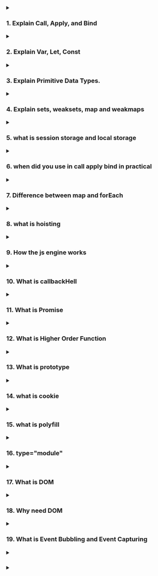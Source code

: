 <details>
<summary><h3>1. Explain Call, Apply, and Bind</h3></summary>
In JavaScript, `call`, `apply`, and `bind` are methods used to control the this context when invoking functions. Here's a detailed explanation of each:

**call**

The `call` method calls a function with a given `this` value and arguments provided individually.

**Syntax:**

```js
function.call(thisArg, arg1, arg2, ...)

```

Example:

```js
function greet(greeting, punctuation) {
  console.log(greeting + ", " + this.name + punctuation);
}

const person = { name: "Alice" };

greet.call(person, "Hello", "!"); // Output: Hello, Alice!
```

**apply**

The `apply` method is similar to `call`, but it takes an array (or array-like object) of arguments instead of listing them individually.

**Syntax:**

```js
function.apply(thisArg, [argsArray])

```

Example:

```js
function greet(greeting, punctuation) {
  console.log(greeting + ", " + this.name + punctuation);
}

const person = { name: "Alice" };

greet.apply(person, ["Hello", "!"]); // Output: Hello, Alice!
```

**bind**

The `bind` method creates a new function that, when called, has its `this` keyword set to the provided value, with a given sequence of arguments preceding any provided when the new function is called.

Syntax:

```js
const boundFunction = function.bind(thisArg, arg1, arg2, ...)

```

Example:

```js
function greet(greeting, punctuation) {
  console.log(greeting + ", " + this.name + punctuation);
}

const person = { name: "Alice" };

const boundGreet = greet.bind(person, "Hello");
boundGreet("!"); // Output: Hello, Alice!
```

**Summary**

- `call`: Invokes the function with the specified `this` context and individual arguments.
- `apply`: Invokes the function with the specified `this` context and arguments as an array.
- `bind`: Returns a new function with the specified `this` context and optionally prepends arguments.

These methods are essential for controlling the execution context of functions, especially in scenarios where the `this` keyword needs to reference a specific object.

</details>

<details>
<summary>
<h3>2. Explain Var, Let, Const</h3>
</summary>
In JavaScript, `var`, `let`, and `const` are used to declare variables, but they have different scopes, hoisting behavior, and reassignability. Here's a detailed explanation of each:

**var**

- **Scope**: Function-scoped. If declared within a function, it is only accessible within that function. If declared outside any function, it is globally scoped.
- **Hoisting**: Variables declared with `var` are hoisted to the top of their scope, but their initialization remains in place.
- **Reassignability**: Can be reassigned.
  Example:

```js
function varExample() {
  if (true) {
    var x = 10;
  }
  console.log(x); // 10
}

varExample();

console.log(y); // undefined due to hoisting
var y = 5;
```

**`let`**
**Scope**: Block-scoped. It is only accessible within the block (e.g., { }, loops, conditionals) where it is declared.
**Hoisting**: Variables declared with `let` are hoisted to the top of their block, but they are not initialized until the declaration is encountered (temporal dead zone).
**Reassignability**: Can be reassigned.
Example

```js
function letExample() {
  if (true) {
    let x = 10;
    console.log(x); // 10
  }
  // console.log(x); // ReferenceError: x is not defined
}

letExample();

let y = 5;
// let y = 6; // SyntaxError: Identifier 'y' has already been declared
```

**`const`**

**Scope**: Block-scoped. It is only accessible within the block where it is declared.
**Hoisting**: Variables declared with `const` are hoisted to the top of their block, but they are not initialized until the declaration is encountered (temporal dead zone).
**Reassignability**: Cannot be reassigned. The value must be assigned at the time of declaration.
Example:

```js
function constExample() {
  if (true) {
    const x = 10;
    console.log(x); // 10
  }
  // console.log(x); // ReferenceError: x is not defined
}

constExample();

const y = 5;
// y = 6; // TypeError: Assignment to constant variable
// const z; // SyntaxError: Missing initializer in const declaration
```

**Summary**

**`var`**:

- Function-scoped
  Hoisted with initialization undefined
- Can be reassigned

**`let`**:

- Block-scoped
  H- oisted but not initialized until the declaration is encountered (temporal dead zone)
- Can be reassigned
- **`const`**:

- Block-scoped
- Hoisted but not initialized until the declaration is encountered (temporal dead zone)
- Cannot be reassigned (constant value)

Using `let` and `const` is generally preferred over `var` due to their block-scoping, which reduces the chances of bugs related to variable scope and hoisting.

</details>

<details>
<summary>
<h3>3. Explain Primitive Data Types.</h3>
</summary>
Primitive data types in JavaScript are the most basic types of data, which are immutable and not objects. They are directly accessible at the language level and have no methods or properties (except through type coercion where JavaScript temporarily wraps them in their object counterparts). Here are the primitive data types in JavaScript:

1. **`Number`**

   - **Description**: Represents both integer and floating-point numbers.
   - **Examples**:

   ```js
   let intNumber = 42;
   let floatNumber = 3.14;
   ```

2. **`String`**

   - **Description**: Represents a sequence of characters.
   - **Examples**:

   ```js
   let singleQuoteString = "Hello, world!";
   let doubleQuoteString = "Hello, world!";
   let templateLiteral = `Hello, world!`;
   ```

3. **`Boolean`**
   - Description: Represents a logical entity and can have two values: true and false.
   - Examples:
   ```js
   let isTrue = true;
   let isFalse = false;
   ```
4. **`null`**
   - Description: Represents the intentional absence of any object value. It is a special keyword and can be assigned to a variable to indicate that the variable is empty or has an unknown value.
   - Example:
   ```js
   let emptyValue = null;
   ```
5. **`undefined`**

   - **Description**: Indicates that a variable has been declared but has not yet been assigned a value.
   - **Example**:

   ```js
   let undefinedValue;
   console.log(undefinedValue); // undefined
   ```

6. **`Symbol`**

   - **Description**: Represents a unique and immutable primitive value, often used to identify object properties uniquely. Each `Symbol` value is unique.
   - **Example**:

   ```js
   const uniqueSymbol = Symbol("description");
   const anotherSymbol = Symbol("description");
   console.log(uniqueSymbol === anotherSymbol); // false
   ```

7. **`BigInt`**

   - **Description**: Represents integers with arbitrary precision. It is useful for handling large integers that are beyond the safe integer limit for `Number` (which is )
   - **Example**:

   ```js
   const bigIntValue = BigInt(123456789012345678901234567890);
   const anotherBigInt = 123456789012345678901234567890n; // Using the "n" suffix
   console.log(bigIntValue === anotherBigInt); // true
   ```

**Characteristics of Primitive Data Types**

- **Immutability**: Once a primitive value is created, it cannot be altered. Any operation on a primitive value creates a new value.
- **Direct Access:** Primitive values are accessed directly by their value, unlike objects, which are accessed by reference.
- **Type Coercion:** JavaScript can temporarily wrap primitive values in their object counterparts (e.g., `String`, `Number`) to allow access to methods.

**Examples Demonstrating Characteristics**

**Immutability Example:**

```js
let str = "hello";
str[0] = "H"; // This has no effect
console.log(str); // "hello"
```

**Type Coercion Example:**

```js
let str = "hello";
console.log(str.toUpperCase()); // "HELLO" - String primitive is temporarily wrapped in a String object
```

Understanding these primitive data types and their characteristics is fundamental to mastering JavaScript and using its type system effectively.

</details>

<details>
<summary>
<h3>4. Explain  sets, weaksets, map and weakmaps </h3>
</summary>
In JavaScript, Set, WeakSet, Map, and WeakMap are collection objects that provide unique ways to store and manage data. Each has distinct characteristics and use cases. Here's an explanation of each:

1. **Set**

A `Set` is a collection of unique values, meaning no duplicates are allowed.

- **Characteristics**:

  - Stores any type of values, whether primitive or object references.
  - Maintains insertion order of the elements.

- **Methods**:

      - `add(value)`: Adds a new element to the set.
      - `delete(value)`: Removes an element from the set.
      - `has(value):` Checks if an element is in the set.
      - `clear():` Removes all elements from the set.
      - `size`: Returns the number of elements in the set.

  Example:

```js
const mySet = new Set();

mySet.add(1);
mySet.add(5);
mySet.add(5); // Duplicate values are not added
mySet.add("text");
mySet.add({ key: "value" });

console.log(mySet.has(1)); // true
console.log(mySet.size); // 4

mySet.delete(5);
console.log(mySet.has(5)); // false

mySet.clear();
console.log(mySet.size); // 0
```

2. **WeakSet**
   A `WeakSet` is a collection of objects only, and the references are weak.

- **Characteristics**:

  - Only stores objects (not primitive values).
  - References are weak, meaning objects in a `WeakSet` can be garbage collected if there are no other references to them.
  - Does not have a `size` property or a method to iterate over its items (like `forEach`).

- **Methods**:

      - `add(value)`: Adds a new object to the set.
      - `delete(value)`: Removes an object from the set.
      - `has(value)`: Checks if an object is in the set.

  Example:

```js
const myWeakSet = new WeakSet();

const obj1 = { a: 1 };
const obj2 = { b: 2 };

myWeakSet.add(obj1);
myWeakSet.add(obj2);

console.log(myWeakSet.has(obj1)); // true

myWeakSet.delete(obj2);
console.log(myWeakSet.has(obj2)); // false

// obj1 and obj2 will be garbage collected if no other references exist
```

3. **Map**

A `Map` is a collection of key-value pairs where keys can be of any type.

- **Characteristics**:

  - Keys can be any type (primitive values or object references).
  - Maintains the insertion order of key-value pairs.

- **Methods**:

      - `set(key, value):` Adds or updates a key-value pair.
      - `get(key)`: Retrieves the value for a given key.
      - `has(key)`: Checks if a key exists in the map.
      - `delete(key)`: Removes a key-value pair.
      - `clear()`: Removes all key-value pairs.
      - `size`: Returns the number of key-value pairs.
      - `Iteration methods`: `keys()`, `values()`, `entries()`, `forEach()`.

  Example:

```js
const myMap = new Map();

myMap.set("key1", "value1");
myMap.set(2, "value2");
myMap.set({ key: "objectKey" }, "value3");

console.log(myMap.get("key1")); // "value1"
console.log(myMap.has(2)); // true
console.log(myMap.size); // 3

myMap.delete(2);
console.log(myMap.has(2)); // false

myMap.clear();
console.log(myMap.size); // 0
```

4. **WeakMap**
   A `WeakMap` is a collection of key-value pairs where keys are objects and the references to the keys are weak.

- **Characteristics**:

  - Keys must be objects (not primitive values).
  - References to key objects are weak, meaning they can be garbage collected if there are no other references to them.
  - Does not have a `size` property or methods to iterate over its items.

- **Methods**:

      - `set(key, value)`: Adds or updates a key-value pair.
      - `get(key)`: Retrieves the value for a given key.
      - `has(key)`: Checks if a key exists in the map.
      - `delete(key)`: Removes a key-value pair.

  Example:

```js
const myWeakMap = new WeakMap();

const obj1 = { a: 1 };
const obj2 = { b: 2 };

myWeakMap.set(obj1, "value1");
myWeakMap.set(obj2, "value2");

console.log(myWeakMap.get(obj1)); // "value1"
console.log(myWeakMap.has(obj2)); // true

myWeakMap.delete(obj2);
console.log(myWeakMap.has(obj2)); // false

// obj1 and obj2 will be garbage collected if no other references exist
```

**Summary**

- **Set**: Stores unique values of any type and maintains insertion order.
- **WeakSet**: Stores objects only with weak references, allowing garbage collection of objects no longer referenced elsewhere.
- **Map**: Stores key-value pairs with keys of any type and maintains insertion order.
- **WeakMap**: Stores key-value pairs with object keys and weak references, allowing garbage collection of keys no longer referenced elsewhere.

These collection types provide flexibility and efficiency for various use cases in JavaScript programming.

</details>
<details>
<summary>
<h3>5. what is session storage and local storage</h3>
</summary>
Session Storage and Local Storage are both web storage APIs provided by HTML5 to store data on the client's browser. They allow you to save data in key/value pairs and are designed to hold data in a more persistent way compared to cookies, but they differ in terms of scope and duration of storage.

**Session Storage**

**Scope and Duration:**

- Scope: Data is stored only for the duration of the page session. A page session lasts as long as the browser is open, and survives over page reloads and restores.
- Duration: Data is lost when the page session ends, which means when the browser or tab is closed.

**Usage**:

- It is used for storing data that needs to be available for the duration of a page session, such as temporary states and user inputs.

**Example**:

```js
// Save data to sessionStorage
sessionStorage.setItem("key", "value");

// Retrieve data from sessionStorage
let data = sessionStorage.getItem("key");

// Remove data from sessionStorage
sessionStorage.removeItem("key");

// Clear all data from sessionStorage
sessionStorage.clear();
```

**Local Storage**

**Scope and Duration:**

- Scope: Data is stored with no expiration time and is accessible from any page on the same domain.
- Duration: Data persists even after the browser is closed and reopened. It remains until it is explicitly deleted by the user or the application.

**Usage**:

- It is used for storing data that needs to persist across sessions, such as user preferences, settings, and other application state information.
  Example:

```js
// Save data to localStorage
localStorage.setItem("key", "value");

// Retrieve data from localStorage
let data = localStorage.getItem("key");

// Remove data from localStorage
localStorage.removeItem("key");

// Clear all data from localStorage
localStorage.clear();
```

**Key Differences**

1. **Lifetime:**

   - Session Storage: Data is cleared when the page session ends.
   - Local Storage: Data persists until explicitly deleted.

1. **Scope:**

   - Session Storage: Data is specific to the current tab or window.
   - Local Storage: Data is shared across all tabs and windows within the same origin.

1. **Use Cases:**

   - Session Storage: Temporary data, form data during navigation, session-specific settings.
   - Local Storage: User preferences, application settings, persistent state data.

Both storage types offer a straightforward way to manage client-side data without server communication, enhancing performance and user experience by reducing server load and latency.

</details>
<details>
<summary>
<h3>6. when did you use in call apply bind in practical</h3>
</summary>
The `call`, `apply`, and `bind` methods are used to control the context (this value) in which a function executes in JavaScript. They are particularly useful in various practical scenarios, such as:

1. **Function Borrowing**

Sometimes, you might want to borrow a method from another object and use it as if it belonged to your object.

Example with `call` and `apply`:

```js
const person1 = {
  name: "Alice",
  greet: function (greeting) {
    console.log(`${greeting}, my name is ${this.name}`);
  },
};

const person2 = {
  name: "Bob",
};

person1.greet.call(person2, "Hello"); // Hello, my name is Bob
person1.greet.apply(person2, ["Hi"]); // Hi, my name is Bob
```

2. **Invoking Functions with Different this Values**
   You may need to invoke a function with a specific `this` value.

Example with bind:

```js
const module = {
  x: 42,
  getX: function () {
    return this.x;
  },
};

const unboundGetX = module.getX;
console.log(unboundGetX()); // undefined, because `this` is not bound

const boundGetX = unboundGetX.bind(module);
console.log(boundGetX()); // 42
```

3. **Setting this in Callback Functions**

When passing a method as a callback, you might want to ensure it has the correct `this` value.

Example:

```js
function Button() {
  this.clicked = false;
  this.click = function () {
    this.clicked = true;
    console.log("Button clicked:", this.clicked);
  };
}

const button = new Button();
document
  .getElementById("myButton")
  .addEventListener("click", button.click.bind(button));
// Ensures `this` in `button.click` refers to the button instance, not the DOM element.
```

4.**Partial Application**

Using `bind` to create a function with pre-filled arguments.

Example

```js
function multiply(a, b) {
  return a * b;
}

const double = multiply.bind(null, 2); // Creates a new function that multiplies any number by 2
console.log(double(5)); // 10
```

5. **Mimicking Array Methods**

Borrowing array methods to apply them to array-like objects (e.g., arguments object in functions).

Example:

```js
function printArgs() {
  Array.prototype.forEach.call(arguments, function (arg) {
    console.log(arg);
  });
}

printArgs(1, 2, 3, 4); // 1, 2, 3, 4
```

**Summary**

- **`call`**: Invokes a function with a specified `this` value and arguments provided individually.
- **`apply`**: Invokes a function with a specified `this` value and arguments provided as an array.
- **`bind`**: Creates a new function with a specified `this` value and optionally prepends arguments.

These methods are powerful tools for controlling the execution context of functions, allowing for flexible and reusable code in various practical scenarios.

```js

```

</details>
<details>
<summary>
<h3>7. Difference between map and forEach</h3>
</summary>
Both `map` and `forEach` are array methods in JavaScript, but they serve different purposes and have distinct characteristics. Here are the key differences between them:

**`forEach`**

1. **Purpose:**

   - `forEach` is used to execute a provided function once for each array element. It is typically used for performing side effects (e.g., modifying external variables, logging to the console, etc.) rather than transforming the array.

1. **Return Value:**

   - `forEach` does not return a new array. It returns undefined.

1. **Usage:**

   - It is used when you want to iterate over an array and perform actions for each element without needing a new array of transformed values.

1. **Example:**

```js
const arr = [1, 2, 3];
arr.forEach((num) => {
  console.log(num * 2);
});
// Output: 2, 4, 6
```

**`map`**

1. **Purpose:**

   - `map` is used to create a new array by applying a provided function to each element of the original array. It is typically used for transforming the elements of the array.

1. **Return Value:**

   - `map` returns a new array containing the results of applying the provided function to each element of the original array.

1. **Usage:**

   - It is used when you want to transform each element of an array and get a new array with the transformed values.

1. **Example:**

```js
const arr = [1, 2, 3];
const doubled = arr.map((num) => num * 2);
console.log(doubled); // Output: [2, 4, 6]
```

**Key Differences**

1. **Return Value:**

   - `forEach`: Returns `undefined`.
   - `map`: Returns a new array with transformed elements.

1. **Intent:**

   - `forEach`: Used for side effects, not for creating a new array.
   - `map`: Used for transforming array elements and creating a new array.

1. **Chaining:**

   - forEach: Cannot be chained because it returns `undefined`.
   - map: Can be chained with other array methods (like `filter`, `reduce`, etc.) because it returns a new array.

1. **Side Effects:**

   - `forEach`: Commonly used when you need to perform side effects (e.g., modifying external variables, logging, etc.).
   - `map`: Designed for pure functions that produce new data without side effects.

**Choosing Between forEach and map**

- Use `forEach` when you need to perform an action for each element of the array and don't need a new array as the result.
- Use `map` when you need to transform each element of the array and get a new array with the transformed values.
</details>
<details>
<summary>
<h3>8. what is hoisting</h3>
</summary>
"Hoisting" in JavaScript is a behavior in which variable and function declarations are moved to the top of their containing scope during the compile phase, before the code execution. This means that a variable or function can be used before it has been declared.

**Hoisting with Variables**

In JavaScript, variables declared with `var` are hoisted to the top of their containing function or global scope. However, only the declaration is hoisted, not the initialization.

```js
console.log(x); // Output: undefined
var x = 5;
console.log(x); // Output: 5
```

The above code is interpreted as:

```js
var x;
console.log(x); // Output: undefined
x = 5;
console.log(x); // Output: 5
```

Variables declared with `let` and `const` are also hoisted, but they are not initialized. This means that if you try to access them before their declaration, you will get a `ReferenceError`.

```js
console.log(y); // ReferenceError: Cannot access 'y' before initialization
let y = 10;

console.log(z); // ReferenceError: Cannot access 'z' before initialization
const z = 20;
```

**Hoisting with Functions**

Function declarations are completely hoisted, including their definitions.

```js
hoistedFunction(); // Output: "This function has been hoisted."

function hoistedFunction() {
  console.log("This function has been hoisted.");
}
```

Function expressions are not hoisted.

```js
notHoistedFunction(); // TypeError: notHoistedFunction is not a function

var notHoistedFunction = function () {
  console.log("This function has not been hoisted.");
};
```

The above code is interpreted as:

```js
var notHoistedFunction;
notHoistedFunction(); // TypeError: notHoistedFunction is not a function

notHoistedFunction = function () {
  console.log("This function has not been hoisted.");
};
```

**Summary**

- Variable declarations with `var` are hoisted but not initialized.
- Variables declared with `let` and `const` are hoisted but not initialized and will result in a `ReferenceError` if accessed before declaration.
- Function declarations are hoisted along with their definitions.
- Function expressions are not hoisted.

Understanding hoisting helps in writing more predictable and error-free JavaScript code.

</details>
<details>
<summary>
<h3>9. How the js engine works</h3>
</summary>
The JavaScript engine is responsible for executing JavaScript code. It performs a series of steps to convert human-readable code into machine-executable instructions. Let's explore the core components and the process:

**Components of a JavaScript Engine**

1. **Parser**: Converts the code into an Abstract Syntax Tree (AST).
1. **Interpreter**: Executes the code line by line.
1. **Just-In-Time (JIT) Compiler**: Optimizes and compiles frequently executed code into machine code.
1. **Garbage Collector:** Manages memory allocation and deallocation.

**Execution Process**

1. **Parsing**

The JavaScript engine starts by parsing the code to check for syntax errors and to create an Abstract Syntax Tree (AST). This involves two steps:

- Lexical Analysis: Converts the code into tokens.
- Syntax Analysis: Converts tokens into an AST.
  Example:

```js
let x = 10;
```

The AST might look like:

```js
Program
  └── VariableDeclaration
        ├── VariableDeclarator
        │     ├── Identifier: x
        │     └── Literal: 10

```

2. **Compilation**

JavaScript engines use a Just-In-Time (JIT) compiler to optimize the code. Modern engines like V8 (used in Chrome and Node.js) use two main compilers:

- **Baseline Compiler**: Quickly generates machine code for initial execution.
- **Optimizing Compiler**: Recompiles and optimizes frequently executed code paths (hot code).

3. **Execution**

The interpreter or the compiled machine code runs the program. If the JIT compiler has optimized some parts of the code, it will run those optimized sections instead.

4. **Memory Management**

JavaScript has automatic memory management through a garbage collector, which reclaims memory allocated to objects that are no longer in use.

**Example: Hoisting and Execution**

Consider the following code:

```js
function foo() {
  console.log(x);
  var x = 10;
  console.log(x);
}
foo();
```

**Parsing**

The parser generates an AST for the function `foo`.

**Hoisting**

During the compilation phase, the engine hoists variable declarations to the top of their scope:

```js
function foo() {
  var x; // Declaration hoisted
  console.log(x); // undefined
  x = 10;
  console.log(x); // 10
}
foo();
```

**Execution**

The interpreter executes the code step by step:

1. The declaration `var x;` is hoisted.
1. `console.log(x);` outputs `undefined` because `x` is declared but not initialized.
1. `x = 10;` initializes the variable.
1. `console.log(x);` outputs `10`.

**Optimizations**

Modern engines perform various optimizations:

- **Inline Caching:** Caches the types of frequently accessed objects to speed up property access.
- **Hidden Classes:** Dynamically generate classes to optimize object property access.
- **Garbage Collection:** Uses algorithms like Mark-and-Sweep and Generational Garbage Collection to manage memory efficiently.

By combining interpretation and JIT compilation, JavaScript engines achieve a balance between fast startup times and high execution performance.

</details>
<details>
<summary>
<h3>10. What is callbackHell</h3>
</summary>
Callback hell, also known as "pyramid of doom," refers to the situation in JavaScript where multiple nested callbacks make the code difficult to read and maintain. This happens when asynchronous operations are chained together in a way that each subsequent operation depends on the result of the previous one, leading to deeply nested and hard-to-follow code structure.

Here's an example of callback hell:

```js
doSomething(function (result1) {
  doSomethingElse(result1, function (result2) {
    doAnotherThing(result2, function (result3) {
      doFinalThing(result3, function (result4) {
        console.log("All done");
      });
    });
  });
});
```

In this example, each operation depends on the completion of the previous one, leading to multiple levels of nesting. This makes the code difficult to read, understand, and maintain. It can also be challenging to handle errors properly.

**Solutions to Callback Hell**

1.  **Promises**

    Promises provide a cleaner way to handle asynchronous operations by chaining them together using `.then()` and `.catch()` methods.

    ```js
    doSomething()
      .then((result1) => doSomethingElse(result1))
      .then((result2) => doAnotherThing(result2))
      .then((result3) => doFinalThing(result3))
      .then((result4) => {
        console.log("All done");
      })
      .catch((error) => {
        console.error("Error:", error);
      });
    ```

1.  **Async/Await**

    The `async` and `await` keywords provide a more synchronous-looking way to handle asynchronous operations. This approach makes the code more readable and easier to follow

    ```js
    async function doAllThings() {
      try {
        const result1 = await doSomething();
        const result2 = await doSomethingElse(result1);
        const result3 = await doAnotherThing(result2);
        const result4 = await doFinalThing(result3);
        console.log("All done");
      } catch (error) {
        console.error("Error:", error);
      }
    }

    doAllThings();
    ```

1.  **Modularization**

        Breaking down the code into smaller, reusable functions can also help manage complexity.
        ```js
        function handleError(error) {
            console.error('Error:', error);
        }

        function doAllThings() {
            doSomething()
                .then(result1 => doSomethingElse(result1))
                .then(result2 => doAnotherThing(result2))
                .then(result3 => doFinalThing(result3))
                .then(result4 => {
                    console.log('All done');
                })
                .catch(handleError);
        }

        doAllThings();

        ```

    By using these techniques, you can avoid callback hell and write more maintainable, readable, and error-resistant code.
    </details>
    <details>
    <summary>
    <h3>11. What is Promise</h3>
    </summary>
    In JavaScript, a Promise is an object that represents the eventual completion (or failure) of an asynchronous operation and its resulting value. Promises provide a cleaner and more robust way to handle asynchronous operations compared to traditional callbacks. They allow you to write asynchronous code in a more synchronous-looking fashion, making it easier to read and maintain.

**States of a Promise**

A Promise can be in one of three states:

1. **Pending**: The initial state, neither fulfilled nor rejected.
1. **Fulfilled**: The operation completed successfully, and the promise has a resulting value.
1. **Rejected**: The operation failed, and the promise has a reason for the failure (an error).

**Creating a Promise**

You can create a promise using the `Promise` constructor, which takes a function (called the executor) with two parameters: `resolve` and `reject`. These parameters are functions that you call to transition the promise from the pending state to either fulfilled or rejected.

```js
let promise = new Promise((resolve, reject) => {
  // Asynchronous operation
  let success = true; // Simulating success/failure

  if (success) {
    resolve("Operation was successful");
  } else {
    reject("Operation failed");
  }
});
```

**Consuming a Promise**

You consume a promise using the `.then()` and `.catch()` methods. The `.then()` method is called when the promise is fulfilled, and the `.catch()` method is called when the promise is rejected.

```js
promise
  .then((result) => {
    console.log(result); // Output: Operation was successful
  })
  .catch((error) => {
    console.error(error); // This won't run in this example
  });
```

**Chaining Promises**

Promises can be chained together, allowing you to perform a sequence of asynchronous operations. Each `.then()` returns a new promise, which you can use to chain subsequent operations.

```js
doSomething()
  .then((result1) => {
    return doSomethingElse(result1);
  })
  .then((result2) => {
    return doAnotherThing(result2);
  })
  .then((result3) => {
    console.log(result3); // Final result
  })
  .catch((error) => {
    console.error("Error:", error);
  });
```

**Example: Using Promises**

Let's look at a complete example where we simulate a series of asynchronous operations using promises.

```js
function doSomething() {
  return new Promise((resolve, reject) => {
    setTimeout(() => {
      resolve("Result of doSomething");
    }, 1000);
  });
}

function doSomethingElse(result) {
  return new Promise((resolve, reject) => {
    setTimeout(() => {
      resolve(result + " -> Result of doSomethingElse");
    }, 1000);
  });
}

function doAnotherThing(result) {
  return new Promise((resolve, reject) => {
    setTimeout(() => {
      resolve(result + " -> Result of doAnotherThing");
    }, 1000);
  });
}

doSomething()
  .then((result1) => {
    return doSomethingElse(result1);
  })
  .then((result2) => {
    return doAnotherThing(result2);
  })
  .then((result3) => {
    console.log(result3); // Output the final result
  })
  .catch((error) => {
    console.error("Error:", error);
  });
```

In this example, each function returns a promise that resolves after a delay, simulating an asynchronous operation. The promises are chained together, and the final result is logged to the console. If any of the operations fail, the error will be caught by the `.catch()` method.

**Summary**

Promises provide a powerful and flexible way to handle asynchronous operations in JavaScript. They help avoid callback hell and make your code more readable and maintainable. By using promises, you can chain asynchronous operations, handle errors gracefully, and write cleaner and more predictable code.

</details>
<details>
<summary>
<h3>12. What is Higher Order Function</h3>
</summary>
A higher-order function is a function that either takes one or more functions as arguments, returns a function as its result, or both. Higher-order functions are a fundamental concept in functional programming and are widely used in JavaScript.

Here are some common examples of higher-order functions in JavaScript:

1. **Functions as Arguments**

   A higher-order function can accept other functions as arguments. This is often used for callbacks, event handlers, or in array methods like `map`, `filter`, and `reduce`.

   **Example: Using `map` with a Function as an Argument**

   ```js
   const numbers = [1, 2, 3, 4, 5];
   const doubled = numbers.map(function (number) {
     return number * 2;
   });
   console.log(doubled); // Output: [2, 4, 6, 8, 10]
   ```

   In this example, `map` is a higher-order function because it takes a function as an argument and applies it to each element in the array.

2. **Functions as Return Values**

   A higher-order function can return another function. This is often used for function composition or creating partially applied functions (currying).

   **Example: Function Returning a Function**

   ```js
   function createMultiplier(multiplier) {
     return function (number) {
       return number * multiplier;
     };
   }

   const double = createMultiplier(2);
   console.log(double(5)); // Output: 10

   const triple = createMultiplier(3);
   console.log(triple(5)); // Output: 15
   ```

   In this example, `createMultiplier` is a higher-order function because it returns a function that multiplies a number by a given multiplier.

3. **Combining Both Concepts**

   A higher-order function can both take functions as arguments and return a function.

   **Example: Using `filter` with a Function as an Argument and Returning a Function**

   ```js
   function isGreaterThan(n) {
     return function (m) {
       return m > n;
     };
   }

   const numbers = [1, 2, 3, 4, 5];
   const greaterThanTwo = numbers.filter(isGreaterThan(2));
   console.log(greaterThanTwo); // Output: [3, 4, 5]
   ```

   In this example, `isGreaterThan` is a higher-order function because it returns a function. The `filter` method is also a higher-order function because it takes a function as an argument.

**Benefits of Higher-Order Functions**

1. **Code Reusability**: Higher-order functions allow you to write more reusable and modular code.
1. **Abstraction**: They help abstract common patterns in your code, making it more readable and maintainable.
1. **Function Composition**: They enable function composition, allowing you to build complex functionality from smaller, simpler functions.

Higher-order functions are a powerful tool in JavaScript and functional programming, enabling more expressive and concise code. By leveraging higher-order functions, you can write more abstract and reusable code, which can lead to improved maintainability and readability.

</details>
<details>
<summary>
<h3>13. What  is prototype</h3>
</summary>
In JavaScript, prototypes are a fundamental concept that enables inheritance and the sharing of properties and methods between objects. Every JavaScript object has a prototype, which is another object that the original object inherits properties and methods from. This mechanism is known as prototype-based inheritance.

**The Prototype Chain**

When you try to access a property or method on an object, JavaScript first looks at the object itself. If it doesn't find the property or method there, it looks at the object's prototype. If it still doesn't find it, it continues to look up the prototype chain until it reaches the top-level Object.prototype. If the property or method is not found anywhere in the prototype chain, JavaScript returns undefined.

**Example: Simple Prototype Chain**

```js
function Person(name) {
  this.name = name;
}

Person.prototype.sayHello = function () {
  console.log(`Hello, my name is ${this.name}`);
};

const alice = new Person("Alice");
alice.sayHello(); // Output: Hello, my name is Alice

console.log(alice.hasOwnProperty("name")); // Output: true
console.log(alice.hasOwnProperty("sayHello")); // Output: false
```

In this example:

- `Person` is a constructor function.
- `Person.prototype` is the prototype object that contains the sayHello method.
- alice is an instance of `Person` and inherits the sayHello method from `Person.prototype.`
  **Understanding `__proto__` and `prototype`**

- `__proto__`: Every object instance has a `__proto__` property, which points to its prototype. This is also known as the "dunder proto" (double underscore proto). It is a reference to the object’s prototype (the object from which it inherits properties and methods).
- `prototype`: The `prototype` property is available only on functions (specifically constructor functions). This is the object that will be used as the prototype for all instances created with that constructor.

**Example: Relationship between **proto** and prototype**

```js
function Animal(type) {
  this.type = type;
}

Animal.prototype.getType = function () {
  return this.type;
};

const dog = new Animal("Dog");

console.log(dog.__proto__ === Animal.prototype); // Output: true
console.log(dog.getType()); // Output: Dog
```

**In this example:**

- `Animal` is a constructor function.
- `Animal.prototype` is the prototype object for instances created by `Animal`.
- dog is an instance of `Animal` and its `__proto__ `points to` Animal.prototype.`

**Adding Properties and Methods to Prototypes**

You can add properties and methods to an object's prototype even after the object has been created. This allows you to extend the functionality of all instances of a constructor.

**Example: Adding Methods to a Prototype**

```js
function Car(make, model) {
  this.make = make;
  this.model = model;
}

Car.prototype.getDetails = function () {
  return `${this.make} ${this.model}`;
};

const myCar = new Car("Toyota", "Corolla");
console.log(myCar.getDetails()); // Output: Toyota Corolla

// Adding a new method to the prototype
Car.prototype.startEngine = function () {
  console.log("Engine started");
};

myCar.startEngine(); // Output: Engine started
```

In this example, the `startEngine` method is added to `Car.prototype `after `myCar` has been created. As a result, `myCar` and any other instances of `Car` can use the `startEngine` method.

**Prototypal Inheritance**

JavaScript uses prototypal inheritance to allow objects to inherit properties and methods from other objects. This can be achieved by setting one object's prototype to another object.

**Example: Prototypal Inheritance**

```js
const parent = {
  greet: function () {
    console.log("Hello from parent");
  },
};

const child = Object.create(parent);
child.greet(); // Output: Hello from parent

console.log(child.__proto__ === parent); // Output: true
```

In this example:

- `parent` is an object with a `greet` method.
- `child` is an object created with `Object.create(parent)`, which sets `child.__proto__` to `parent`.
- child inherits the `greet` method from `parent`.

Prototypes provide a powerful and flexible mechanism for object-oriented programming in JavaScript, enabling code reuse and inheritance without the need for classical inheritance models.

</details>
</details>
<details>
<summary>
<h3>14. what is cookie</h3>
</summary>
Cookies are small pieces of data that are stored on the user's device by the web browser. They are used to remember information about the user between HTTP requests and can be used for various purposes, such as session management, personalization, and tracking.

**Types of Cookies**

1. **Session Cookies**: These cookies are temporary and are deleted once the user closes their web browser.
1. **Persistent Cookies**: These cookies remain on the user's device for a set period or until they are deleted. They are used to remember information across multiple sessions.
1. **Secure Cookies**: These cookies can only be transmitted over secure HTTPS connections.
1. **HttpOnly Cookies**: These cookies cannot be accessed through JavaScript, helping to mitigate cross-site scripting (XSS) attacks.
1. **SameSite Cookies**: These cookies prevent cross-site request forgery (CSRF) attacks by allowing developers to declare if a cookie should be restricted to a first-party or same-site context.

**Setting Cookies**

Cookies can be set from both the client-side (using JavaScript) and the server-side (using HTTP headers).

**Setting Cookies with JavaScript**

```js
// Set a cookie
document.cookie =
  "username=JohnDoe; expires=Fri, 31 Dec 2024 23:59:59 GMT; path=/";

// Get all cookies
console.log(document.cookie);

// Function to set a cookie
function setCookie(name, value, days) {
  const date = new Date();
  date.setTime(date.getTime() + days * 24 * 60 * 60 * 1000);
  const expires = "expires=" + date.toUTCString();
  document.cookie = name + "=" + value + ";" + expires + ";path=/";
}

// Function to get a cookie
function getCookie(name) {
  const cname = name + "=";
  const decodedCookie = decodeURIComponent(document.cookie);
  const ca = decodedCookie.split(";");
  for (let i = 0; i < ca.length; i++) {
    let c = ca[i];
    while (c.charAt(0) == " ") {
      c = c.substring(1);
    }
    if (c.indexOf(cname) == 0) {
      return c.substring(cname.length, c.length);
    }
  }
  return "";
}

// Example usage
setCookie("username", "JohnDoe", 365);
console.log(getCookie("username")); // Output: JohnDoe
```

**Setting Cookies with HTTP Headers (Server-Side)**

HTTP response headers can be used to set cookies from the server:

```js
HTTP/1.1 200 OK
Set-Cookie: username=JohnDoe; expires=Fri, 31 Dec 2024 23:59:59 GMT; path=/; HttpOnly; Secure

```

**Example: Node.js and Express**

```js
const express = require("express");
const app = express();

app.get("/", (req, res) => {
  res.cookie("username", "JohnDoe", { maxAge: 900000, httpOnly: true });
  res.send("Cookie is set");
});

app.listen(3000, () => {
  console.log("Server is running on port 3000");
});
```

**Deleting Cookies**

To delete a cookie, you can set its expiration date to a past date:

**Using JavaScript**

```js
function deleteCookie(name) {
  document.cookie = name + "=; expires=Thu, 01 Jan 1970 00:00:00 UTC; path=/;";
}

// Example usage
deleteCookie("username");
```

**Using HTTP Headers (Server-Side)**

```js
HTTP/1.1 200 OK
Set-Cookie: username=; expires=Thu, 01 Jan 1970 00:00:00 GMT; path=/;

```

**Cookie Attributes**

- **expires**: Sets the expiration date for the cookie. -** max-age:** Sets the maximum age of the cookie in seconds.
- **path**: Specifies the URL path the cookie is valid for.
- **domain**: Specifies the domain the cookie is valid for.
- **secure**: Indicates that the cookie should only be sent over HTTPS.
- **HttpOnly**: Indicates that the cookie cannot be accessed through JavaScript.
- **SameSite**: Controls whether the cookie is sent with cross-site requests.

**Example: Cookie with Attributes**

```js
document.cookie =
  "username=JohnDoe; expires=Fri, 31 Dec 2024 23:59:59 GMT; path=/; domain=example.com; secure; HttpOnly; SameSite=Strict";
```

Cookies play a crucial role in web development for maintaining stateful information about users, enhancing user experience, and providing necessary security measures. Understanding how to set, get, and manage cookies effectively is essential for building robust and secure web applications.

</details>
</details>
<details>
<summary>
<h3>15. what is polyfill</h3>
</summary>
In JavaScript, a polyfill is a piece of code (usually a function or script) that provides functionality to ensure that newer features of the language or web APIs work in older browsers that do not natively support them. Polyfills are essential for maintaining cross-browser compatibility and allowing developers to use modern JavaScript features without worrying about older browser support.

**Why Use Polyfills?**

As the JavaScript language evolves, new features are added to the language specification (ECMAScript), and new web APIs are introduced. However, not all browsers implement these features at the same time. Polyfills help bridge this gap by providing fallback implementations of these features.

**Example: Array.prototype.includes Polyfill**

The `Array.prototype.includes` method was introduced in ECMAScript 2016 (ES7). It determines whether an array includes a certain value among its entries. Here's how you can write a polyfill for it:

```js
if (!Array.prototype.includes) {
  Array.prototype.includes = function (valueToFind, fromIndex) {
    if (this == null) {
      throw new TypeError('"this" is null or not defined');
    }

    // Convert the object to an array-like structure
    var o = Object(this);

    // Get the length of the array
    var len = o.length >>> 0;

    // If the length is 0, return false
    if (len === 0) {
      return false;
    }

    // Start searching from the specified index or from 0
    var n = fromIndex | 0;
    var k = Math.max(n >= 0 ? n : len - Math.abs(n), 0);

    // Loop through the array to find the value
    while (k < len) {
      if (o[k] === valueToFind) {
        return true;
      }
      k++;
    }

    // Return false if the value is not found
    return false;
  };
}
```

**Using the Polyfill**

Once the polyfill is defined, you can use the `includes` method in your code, and it will work in all browsers, even those that do not natively support it:

```js
const array = [1, 2, 3];
console.log(array.includes(2)); // Output: true
console.log(array.includes(4)); // Output: false
```

**Common Polyfills**

Some common JavaScript features that often require polyfills include:

1.** ECMAScript Methods**: Methods like `Array.prototype.includes`, `Array.prototype.find`, `String.prototype.startsWith`,` Object.assig`n, etc.

1. **Web APIs:** APIs like `fetch`, `Promise`, `URL`, etc.

**Example: `fetch` Polyfill**

The `fetch` API is a modern way to make HTTP requests, but it is not supported in older browsers. Here’s how you can include a polyfill for `fetch`:

```js
<script src="https://cdnjs.cloudflare.com/ajax/libs/fetch/3.0.0/fetch.min.js"></script>
<script>
    // Now you can use fetch in your code
    fetch('https://api.example.com/data')
        .then(response => response.json())
        .then(data => console.log(data))
        .catch(error => console.error('Error:', error));
</script>

```

**Using Polyfill Libraries**

There are libraries and services that provide a collection of polyfills for various JavaScript features and APIs. Some popular ones include:

- **core-js**: A modular standard library for JavaScript that includes polyfills for ECMAScript features.
- **Polyfill**.io: A service that automatically serves polyfills based on the user’s browser.

**Example: Using `core-js`**

```js
import "core-js/stable";
import "regenerator-runtime/runtime";

// Now you can use modern JavaScript features
const array = [1, 2, 3];
console.log(array.includes(2)); // Output: true
```

**Summary**

Polyfills are a crucial tool for ensuring that modern JavaScript features and web APIs work across all browsers, including older ones. By using polyfills, developers can write cleaner and more modern code without worrying about compatibility issues. Polyfill libraries and services make it easier to include the necessary polyfills in your projects, ensuring broad compatibility and a better user experience.

</details>
</details>
<details>
<summary>
<h3>16. type="module"</h3>
</summary>

In JavaScript, `type='module'` is an attribute used in HTML `<script>` tags to indicate that the script file should be treated as a module. Modules are a way to structure JavaScript code and manage dependencies between different parts of a program.

**Understanding Modules in JavaScript**

JavaScript modules allow you to:

- **Encapsulate Code**: Modules encapsulate code into separate files, making it easier to manage and maintain large codebases.
- **Export and Import**: Modules allow you to export functions, objects, or variables from one module and import them into another, enabling code reuse and organization.
- **Control Scope**: Each module has its own scope, meaning variables and functions defined in a module are private by default unless explicitly exported.

**Using `type='module'`**

When you include a script in your HTML file with `type='module'`, it informs the browser that the script file should be treated as a module. Here's how you can use it:

HTML Example

```js
<!DOCTYPE html>
<html lang="en">
<head>
  <meta charset="UTF-8">
  <meta name="viewport" content="width=device-width, initial-scale=1.0">
  <title>Module Example</title>
  <!-- Include a JavaScript module -->
  <script type="module" src="main.js"></script>
</head>
<body>
  <!-- Your HTML content -->
</body>
</html>

```

JavaScript Module Example (main.js)

```js
// Exporting variables and functions from a module
export const message = "Hello, World!";

export function greet(name) {
  console.log(`Hello, ${name}!`);
}

// Importing variables and functions from another module
import { message, greet } from "./utils.js";

console.log(message); // Output: Hello, World!
greet("Alice"); // Output: Hello, Alice!
```

**Notes**:

- **Exporting**: Use `export` keyword to make variables, functions, or classes available for use in other modules.
- **Importing**: Use `import` keyword to bring exported items from other modules into the current module.
- **Relative Paths**: Modules are referenced using relative paths ('./utils.js' in the example) to specify the location of the module file.

**Browser Support**

Support for ES Modules (ECMAScript modules) with `type='module'` is widely available in modern browsers. Older browsers may not fully support this feature, so transpilation or polyfills may be necessary for compatibility.

**Summary**

- `type='module'`: Indicates that a `<script>` tag is loading an ES module.
- `Modules in JavaScript`: Provide a way to organize code into reusable components with clear boundaries of encapsulation.
- `Benefits`: Encourage modular and maintainable code, facilitate code reuse, and improve dependency management.

Using modules with `type='module'` is a standard practice in modern JavaScript development for building scalable and maintainable applications.

</details>
</details>
<details>
<summary>
<h3>17. What is DOM</h3>
</summary>

DOM stands for Document Object Model. It is a programming interface for web documents. When a web page is loaded, the browser creates a Document Object Model of the page, which is an object-oriented representation of the page structure that JavaScript can manipulate.

**Key Concepts of DOM:**

1. **Document**: The entire HTML document is represented as a tree structure of objects.
1. **Object**: Each element, attribute, and text node in the HTML document becomes an object in the DOM.
1. **Model**: The DOM provides a structured representation of the document, allowing programming languages like JavaScript to manipulate the structure, style, and content of the web pages.

**Example of DOM Structure:**

Consider the following simple HTML document:

```js
<!DOCTYPE html>
<html>
<head>
  <title>DOM Example</title>
</head>
<body>
  <h1>Hello, DOM!</h1>
  <p>This is a paragraph.</p>
  <ul>
    <li>Item 1</li>
    <li>Item 2</li>
  </ul>
</body>
</html>

```

When this document is loaded into a web browser, it creates a structured representation like this:

- Document (html): Represents the entire HTML document.
  - Element (head): Represents the `<head>` element.
    - Element (title): Represents the `<title>` element.
      - Text Node: Represents the text "DOM Example".
  - Element (body): Represents the `<body>` element.
    - Element (h1): Represents the `<h1>` element.
      - Text Node: Represents the text "Hello, DOM!".
    - Element (p): Represents the `<p>` element.
      - Text Node: Represents the text "This is a paragraph.".
    - Element (ul): Represents the `<ul>` element.
      - Element (li): Represents the first `<li>` element.
        - Text Node: Represents the text "Item 1".
      - Element (li): Represents the second `<li>` element.
        - Text Node: Represents the text "Item 2".

**Manipulating the DOM with JavaScript**

JavaScript can interact with the DOM to:

- **Access Elements**: Find and manipulate elements in the document.
- **Modify Content**: Change text, attributes, or styles of elements.
- **Respond to Events**: Add event listeners to elements for interactivity.

**Example of DOM Manipulation in JavaScript:**

```js
// Accessing elements
let heading = document.querySelector("h1");
let paragraph = document.querySelector("p");

// Modifying content
heading.textContent = "Hello, DOM Manipulation!";
paragraph.textContent = "This paragraph is updated by JavaScript.";

// Adding event listener
heading.addEventListener("click", function () {
  alert("You clicked the heading!");
});
```

**Benefits of Using the DOM**

- **Dynamic Updates**: Allows web pages to change content dynamically based on user actions or other events.
- **Interactivity**: Enables user interaction through forms, buttons, and other elements.
- **Cross-platform**: Provides a standardized way for web browsers and programming languages to interact with web documents.

In summary, the Document Object Model (DOM) is a crucial concept in web development, providing a structured representation of HTML documents that can be manipulated and interacted with using programming languages like JavaScript.

</details>
</details>
<details>
<summary>
<h3>18. Why need DOM</h3>
</summary>

The Document Object Model (DOM) is essential in web development for several reasons, primarily due to its role in enabling interactive, dynamic web applications. Here are the main reasons why the DOM is needed:

1. **Structured Representation of the Document**

The DOM provides a structured, hierarchical representation of the web document, allowing developers to understand and manipulate the structure, style, and content of web pages. This hierarchical structure is represented as a tree of objects, making it easier to navigate and interact with the various elements of the document.

2. **Dynamic Content Manipulation**

With the DOM, developers can dynamically change the content of a web page without reloading it. This capability is crucial for creating interactive and user-friendly web applications. For example, you can:

- Add or remove elements (e.g., buttons, images, sections).
- Modify the content of existing elements (e.g., text within a paragraph).
- Change attributes of elements (e.g., updating the src attribute of an image).

3. **Interactivity and Event Handling**

The DOM allows developers to respond to user actions such as clicks, form submissions, key presses, and other events. By adding event listeners to DOM elements, developers can create interactive applications that react to user input. For example:

- Showing a message when a button is clicked.
- Validating form input in real-time.
- Animating elements when the user scrolls.

4. **Styling and CSS Manipulation**

Through the DOM, developers can manipulate the styles of elements programmatically. This includes changing CSS properties dynamically to reflect changes in the application state. For example:

- Highlighting a menu item when it is hovered over.
- Expanding or collapsing sections based on user interaction.
- Changing themes (e.g., from light mode to dark mode).

5. **Access and Update Elements Easily**

The DOM provides methods to easily access and update elements in the document. Methods like `getElementById, getElementsByClassName, querySelector,` and `querySelectorAll` allow developers to find and manipulate elements efficiently.

6. **API for Other Technologies**

The DOM serves as an API for other web technologies, enabling seamless integration with JavaScript, CSS, and other frameworks and libraries. Many modern JavaScript frameworks (e.g., React, Angular, Vue) rely on the DOM to update the user interface efficiently and provide a declarative way to manage the UI.

**Example**

Here's a simple example demonstrating some of the DOM capabilities:

```js
<!DOCTYPE html>
<html lang="en">
<head>
<meta charset="UTF-8">
<meta name="viewport" content="width=device-width, initial-scale=1.0">
<title>DOM Example</title>
<style>
  #dynamic-content {
    color: blue;
  }
</style>
</head>
<body>
  <h1 id="title">Welcome to the DOM Example</h1>
  <p id="dynamic-content">This text will change.</p>
  <button id="change-text-button">Change Text</button>

  <script>
    // Accessing elements
    const title = document.getElementById('title');
    const dynamicContent = document.getElementById('dynamic-content');
    const button = document.getElementById('change-text-button');

    // Changing the content of the paragraph
    button.addEventListener('click', () => {
      dynamicContent.textContent = 'The text has been changed!';
      dynamicContent.style.color = 'red'; // Changing the style
    });

    // Changing the title text on page load
    title.textContent = 'DOM Manipulation Example';
  </script>
</body>
</html>

```

**In this example:**

- The `title` and `dynamic-content` elements are accessed and manipulated to change their text content.
- An event listener is added to the button to change the text and style of the paragraph when the button is clicked.

**Conclusion**

The DOM is fundamental to web development because it provides the means to dynamically interact with and manipulate the web document. It enables the creation of interactive, dynamic, and responsive web applications, making it an essential concept for web developers to understand and utilize effectively.

</details>
</details>
<details>
<summary>
<h3>19. What is Event Bubbling and Event Capturing</h3>
</summary>

Event bubbling and event capturing are two phases in the event propagation process in the DOM. Understanding these concepts is crucial for effectively managing events in web development.

**Event Propagation**

When an event occurs in the DOM (e.g., a click), it doesn't just trigger the event handler on the target element. Instead, it goes through a three-phase process:

1. **Event Capturing (or Trickling)**: The event starts from the root of the document and travels down to the target element.
1. **Target Phase:** The event reaches the target element.
1. **Event Bubbling**: The event bubbles up from the target element back to the root.

**Event Capturing**

In the capturing phase, also known as trickling, the event moves from the root of the document to the target element. Handlers registered for this phase will be triggered first, before the target element itself handles the event.

**Event Bubbling**

In the bubbling phase, the event propagates from the target element back up to the root of the document. Handlers registered for this phase will be triggered after the target element handles the event.

**Example to Illustrate Event Bubbling and Capturing**

Consider the following HTML structure:

```js
<!DOCTYPE html>
<html lang="en">
<head>
<meta charset="UTF-8">
<meta name="viewport" content="width=device-width, initial-scale=1.0">
<title>Event Bubbling and Capturing</title>
</head>
<body>
  <div id="outer">
    <div id="inner">
      <button id="button">Click Me</button>
    </div>
  </div>

  <script>
    const outer = document.getElementById('outer');
    const inner = document.getElementById('inner');
    const button = document.getElementById('button');

    // Event listener for capturing phase
    outer.addEventListener('click', () => {
      console.log('Outer DIV (Capturing)');
    }, true);

    inner.addEventListener('click', () => {
      console.log('Inner DIV (Capturing)');
    }, true);

    button.addEventListener('click', () => {
      console.log('Button (Capturing)');
    }, true);

    // Event listener for bubbling phase
    outer.addEventListener('click', () => {
      console.log('Outer DIV (Bubbling)');
    });

    inner.addEventListener('click', () => {
      console.log('Inner DIV (Bubbling)');
    });

    button.addEventListener('click', () => {
      console.log('Button (Bubbling)');
    });
  </script>
</body>
</html>

```

**Explanation**

- Event Capturing Phase: The third argument in addEventListener is true, indicating that the event listener should be invoked during the capturing phase.
- Event Bubbling Phase: The default phase when the third argument is false or omitted, indicating that the event listener should be invoked during the bubbling phase.

When you click the button, the console output will be:

1. Capturing Phase:

   - Outer DIV (Capturing)
   - Inner DIV (Capturing)
   - Button (Capturing)

1. Target Phase:

   - Button (Triggered during capturing or bubbling, depending on the listener)

1. Bubbling Phase:

   - Button (Bubbling)
   - Inner DIV (Bubbling)
   - Outer DIV (Bubbling)

**Event Propagation Control**

You can control event propagation using the following methods:

- `event.stopPropagation():` Stops the event from propagating further in both capturing and bubbling phases.
- `event.stopImmediatePropagation():` Stops the event from propagating further and prevents other listeners on the same element from being called.
- `event.preventDefault()`: Prevents the default action associated with the event (e.g., navigating to a link's href).

**Example with Propagation Control**

```js
button.addEventListener("click", (event) => {
  console.log("Button Clicked");
  event.stopPropagation(); // Stops the event from bubbling up
});
```

**Conclusion**

Understanding event bubbling and event capturing is essential for managing complex event interactions in web applications. These concepts allow you to control how events are propagated through the DOM, giving you more flexibility and control over your event handling logic

</details>
</details>
<details>
<summary>
<h3></h3>
</summary>
</details>
</details>
<details>
<summary>
<h3></h3>
</summary>
</details>
